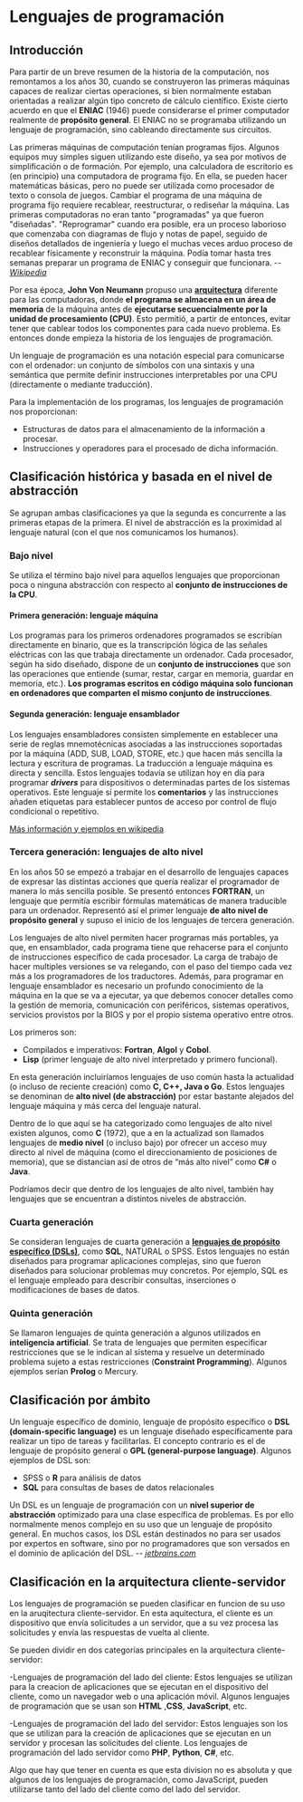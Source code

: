 # Lenguajes de programación

## Introducción

<!-- TODO: Máquina de Turing -->

Para partir de un breve resumen de la historia de la computación, nos remontamos a los años 30, cuando se construyeron las primeras máquinas capaces de realizar ciertas operaciones, si bien normalmente estaban orientadas a realizar algún tipo concreto de cálculo científico. Existe cierto acuerdo en que el **ENIAC** (1946) puede considerarse el primer computador realmente de **propósito general**. El ENIAC no se programaba utilizando un lenguaje de programación, sino cableando directamente sus circuitos.

Las primeras máquinas de computación tenían programas fijos. Algunos equipos muy simples siguen utilizando este diseño, ya sea por motivos de simplificación o de formación. Por ejemplo, una calculadora de escritorio es (en principio) una computadora de programa fijo. En ella, se pueden hacer matemáticas básicas, pero no puede ser utilizada como procesador de texto o consola de juegos. Cambiar el programa de una máquina de programa fijo requiere recablear, reestructurar, o rediseñar la máquina. Las primeras computadoras no eran tanto "programadas" ya que fueron "diseñadas". "Reprogramar" cuando era posible, era un proceso laborioso que comenzaba con diagramas de flujo y notas de papel, seguido de diseños detallados de ingeniería y luego el muchas veces arduo proceso de recablear físicamente y reconstruir la máquina. Podía tomar hasta tres semanas preparar un programa de ENIAC y conseguir que funcionara.
 -- <cite>[Wikipedia](https://es.wikipedia.org/wiki/Arquitectura_de_Von_Neumann#cite_ref-4)</cite>

Por esa época, **John Von Neumann** propuso una **[arquitectura](https://es.wikipedia.org/wiki/Arquitectura_de_Von_Neumann)** diferente para las computadoras, donde **el programa se almacena en un área de memoria** de la máquina antes de **ejecutarse secuencialmente por la unidad de procesamiento (CPU)**. Esto permitió, a partir de entonces, evitar tener que cablear todos los componentes para cada nuevo problema. Es entonces donde empieza la historia de los lenguajes de programación.

<!-- TODO: Arquitectura Harvard -->
<!-- TODO: programa almacenado https://es.wikipedia.org/wiki/Computador_de_programa_almacenado -->

Un lenguaje de programación es una notación especial para comunicarse con el ordenador: un conjunto de símbolos con una sintaxis y una semántica que permite definir instrucciones interpretables por una CPU (directamente o mediante traducción).

Para la implementación de los programas, los lenguajes de programación nos proporcionan:

- Estructuras de datos para el almacenamiento de la información a procesar.
- Instrucciones y operadores para el procesado de dicha información.

## Clasificación histórica y basada en el nivel de abstracción

Se agrupan ambas clasificaciones ya que la segunda es concurrente a las primeras etapas de la primera. El nivel de abstracción es la proximidad al lenguaje natural (con el que nos comunicamos los humanos).

### Bajo nivel

Se utiliza el término bajo nivel para aquellos lenguajes que proporcionan poca o ninguna abstracción con respecto al **conjunto de instrucciones de la CPU**.

#### Primera generación: lenguaje máquina

Los programas para los primeros ordenadores programados se escribían directamente en binario, que es la transcripción lógica de las señales eléctricas con las que trabaja directamente un ordenador. Cada procesador, según ha sido diseñado, dispone de un **conjunto de instrucciones** que son las operaciones que entiende (sumar, restar, cargar en memoria, guardar en memoria, etc.). **Los programas escritos en código máquina solo funcionan en ordenadores que comparten el mismo conjunto de instrucciones**.

#### Segunda generación: lenguaje ensamblador

Los lenguajes ensambladores consisten simplemente en establecer una serie de reglas mnemotécnicas asociadas a las instrucciones soportadas por la máquina (ADD, SUB, LOAD, STORE, etc.) que hacen más sencilla la lectura y escritura de programas. La traducción a lenguaje máquina es directa y sencilla. Estos lenguajes todavía se utilizan hoy en día para programar ***drivers*** para dispositivos o determinadas partes de los sistemas operativos.
Este lenguaje sí permite los **comentarios** y las instrucciones añaden etiquetas para establecer puntos de acceso por control de flujo condicional o repetitivo.

[Más información y ejemplos en wikipedia](https://es.wikipedia.org/wiki/Lenguaje_ensamblador#Ejemplos)

### Tercera generación: **lenguajes de alto nivel**

En los años 50 se empezó a trabajar en el desarrollo de lenguajes capaces de expresar las distintas acciones que quería realizar el programador de manera lo más sencilla posible. Se presentó entonces **FORTRAN**, un lenguaje que permitía escribir fórmulas matemáticas de manera traducible para un ordenador. Representó así el primer lenguaje **de alto nivel de propósito general** y supuso el inicio de los lenguajes de tercera generación.

Los lenguajes de alto nivel permiten hacer programas más portables, ya que, en ensamblador, cada programa tiene que rehacerse para el conjunto de instrucciones específico de cada procesador.
La carga de trabajo de hacer multiples versiones se va relegando, con el paso del tiempo cada vez más a los programadores de los traductores.
Además, para programar en lenguaje ensamblador es necesario un profundo conocimiento de la máquina en la que se va a ejecutar, ya que debemos conocer detalles como la gestión de memoria, comunicación con periféricos, sistemas operativos, servicios provistos por la BIOS y por el propio sistema operativo entre otros.

Los primeros son:

- Compilados e imperativos: **Fortran**, **Algol** y **Cobol**.
- **Lisp** (primer lenguaje de alto nivel interpretado y primero funcional).

En esta generación incluiríamos lenguajes de uso común hasta la actualidad (o incluso de reciente creación) como **C, C++, Java o Go**. Estos lenguajes se denominan de **alto nivel (de abstracción)** por estar bastante alejados del lenguaje máquina y más cerca del lenguaje natural.

Dentro de lo que aquí se ha categorizado como lenguajes de alto nivel existen algunos, como **C** (1972), que a en la actualizad son llamados lenguajes de **medio nivel** (o incluso bajo) por ofrecer un acceso muy directo al nivel de máquina (como el direccionamiento de posiciones de memoria), que se distancian así de otros de “más alto nivel” como **C#** o **Java**.

Podríamos decir que dentro de los lenguajes de alto nivel, también hay lenguajes que se encuentran a distintos niveles de abstracción.

### Cuarta generación

Se consideran lenguajes de cuarta generación a [**lenguajes de propósito específico (DSLs)**](#clasificación-por-ámbito), como **SQL**, NATURAL o SPSS. Estos lenguajes no están diseñados para programar aplicaciones complejas, sino que fueron diseñados para solucionar problemas muy concretos. Por ejemplo, SQL es el lenguaje empleado para describir consultas, inserciones o modificaciones de bases de datos.

### Quinta generación

Se llamaron lenguajes de quinta generación a algunos utilizados en **inteligencia artificial**. Se trata de lenguajes que permiten especificar restricciones que se le indican al sistema y resuelve un determinado problema sujeto a estas restricciones (**Constraint Programming**). Algunos ejemplos serían **Prolog** o Mercury.

## Clasificación por ámbito

Un lenguaje específico de dominio, lenguaje de propósito específico o **DSL (domain-specific language)** es un lenguaje diseñado específicamente para realizar un tipo de tareas y facilitarlas. El concepto contrario es el de lenguaje de propósito general o **GPL (general-purpose language)**. Algunos ejemplos de DSL son:

- SPSS o **R** para análisis de datos
- **SQL** para consultas de bases de datos relacionales

Un DSL es un lenguaje de programación con un **nivel superior de abstracción** optimizado para una clase específica de problemas. Es por ello normalmente menos complejo en su uso que un lenguaje de propósito general. En muchos casos, los DSL están destinados no para ser usados por expertos en software, sino por no programadores que son versados en el dominio de aplicación del DSL.  -- <cite>[jetbrains.com](https://www.jetbrains.com/es-es/mps/concepts/domain-specific-languages/)</cite>

## Clasificación en la arquitectura cliente-servidor

Los lenguajes de programación se pueden clasificar en funcion de su uso en la aruqitectura cliente-servidor. En esta aquitectura, el cliente es un dispositivo que envía solicitudes a un servidor, que a su vez procesa las solicitudes y envía las respuestas de vuelta al cliente.

Se pueden dividir en dos categorías principales en la arquitectura cliente-servidor:

-Lenguajes de programación del lado del cliente: Estos lenguajes se utilizan para la creacion de aplicaciones que se ejecutan en el dispositivo del cliente, como un navegador web o una aplicación móvil. Algunos lenguajes de programación que se usan son **HTML** ,**CSS**, **JavaScript**, etc.

-Lenguajes de programación del lado del servidor: Estos lenguajes son los que se utilizan para la creación de aplicaciones que se ejecutan en un servidor y procesan las solicitudes del cliente. Los lenguajes de programación del lado servidor como **PHP**, **Python**, **C#**, etc.

Algo que hay que tener en cuenta es que esta division no es absoluta y que algunos de los lenguajes de programación, como JavaScript, pueden utilizarse tanto del lado del cliente como del lado del servidor.
<!-- TODO: Completar -->
